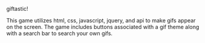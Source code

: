 giftastic!

This game utilizes html, css, javascript, jquery, and api to make gifs appear on the screen. The game includes buttons associated with a gif theme along with a search bar to search your own gifs.
